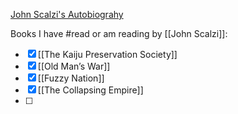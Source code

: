 [John Scalzi's Autobiograhy](https://whatever.scalzi.com/about/a-brief-biography-of-john-scalzi/)

Books I have #read or am reading by [[John Scalzi]]:

- [x] [[The Kaiju Preservation Society]]
- [x] [[Old Man’s War]]
- [x] [[Fuzzy Nation]]
- [x] [[The Collapsing Empire]]
- [ ] 